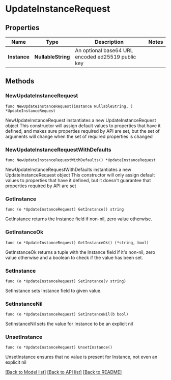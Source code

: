 # UpdateInstanceRequest

## Properties

Name | Type | Description | Notes
------------ | ------------- | ------------- | -------------
**Instance** | **NullableString** | An optional base64 URL encoded ed25519 public key | 

## Methods

### NewUpdateInstanceRequest

`func NewUpdateInstanceRequest(instance NullableString, ) *UpdateInstanceRequest`

NewUpdateInstanceRequest instantiates a new UpdateInstanceRequest object
This constructor will assign default values to properties that have it defined,
and makes sure properties required by API are set, but the set of arguments
will change when the set of required properties is changed

### NewUpdateInstanceRequestWithDefaults

`func NewUpdateInstanceRequestWithDefaults() *UpdateInstanceRequest`

NewUpdateInstanceRequestWithDefaults instantiates a new UpdateInstanceRequest object
This constructor will only assign default values to properties that have it defined,
but it doesn't guarantee that properties required by API are set

### GetInstance

`func (o *UpdateInstanceRequest) GetInstance() string`

GetInstance returns the Instance field if non-nil, zero value otherwise.

### GetInstanceOk

`func (o *UpdateInstanceRequest) GetInstanceOk() (*string, bool)`

GetInstanceOk returns a tuple with the Instance field if it's non-nil, zero value otherwise
and a boolean to check if the value has been set.

### SetInstance

`func (o *UpdateInstanceRequest) SetInstance(v string)`

SetInstance sets Instance field to given value.


### SetInstanceNil

`func (o *UpdateInstanceRequest) SetInstanceNil(b bool)`

 SetInstanceNil sets the value for Instance to be an explicit nil

### UnsetInstance
`func (o *UpdateInstanceRequest) UnsetInstance()`

UnsetInstance ensures that no value is present for Instance, not even an explicit nil

[[Back to Model list]](../README.md#documentation-for-models) [[Back to API list]](../README.md#documentation-for-api-endpoints) [[Back to README]](../README.md)


